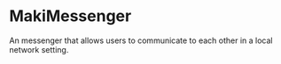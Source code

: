 # MakiMessenger
An messenger that allows users to communicate to each other in a local network setting.
